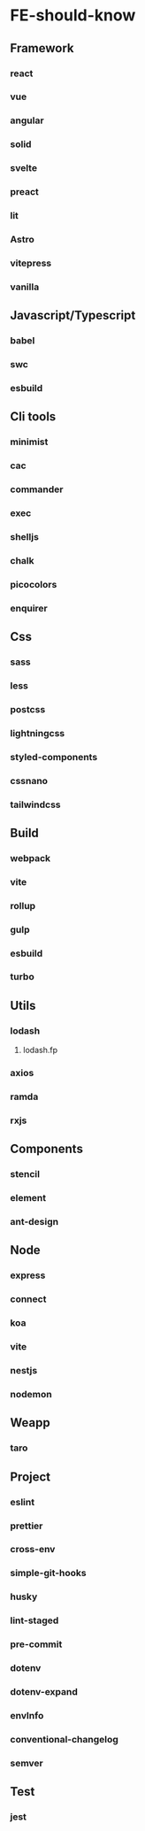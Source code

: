 # FE-should-know

## Framework

  ### react

  ### vue

  ### angular

  ### solid

  ### svelte

  ### preact

  ### lit

  ### Astro

  ### vitepress

  ### vanilla

## Javascript/Typescript

  ### babel

  ### swc

  ### esbuild

## Cli tools

  ### minimist

  ### cac

  ### commander

  ### exec

  ### shelljs

  ### chalk

  ### picocolors

  ### enquirer

## Css

  ### sass

  ### less

  ### postcss

  ### lightningcss

  ### styled-components

  ### cssnano

  ### tailwindcss

## Build

  ### webpack

  ### vite

  ### rollup

  ### gulp

  ### esbuild

  ### turbo

## Utils

  ### lodash

  1. lodash.fp

  ### axios

  ### ramda

  ### rxjs

## Components

  ### stencil

  ### element

  ### ant-design

## Node

  ### express

  ### connect 

  ### koa

  ### vite

  ### nestjs

  ### nodemon

## Weapp

  ### taro

## Project 

  ### eslint

  ### prettier

  ### cross-env

  ### simple-git-hooks

  ### husky

  ### lint-staged

  ### pre-commit

  ### dotenv

  ### dotenv-expand

  ### envInfo

  ### conventional-changelog

  ### semver

## Test

  ### jest

